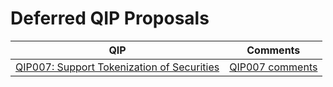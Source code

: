 # Deferred QIP Proposals

| QIP | Comments |
| --- | :------: |
| [QIP007: Support Tokenization of Securities](QIP007.md) | [QIP007 comments](https://github.com/theQRL/qips/pull/15) |
